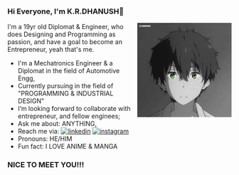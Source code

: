 ### Hi Everyone, I'm K.R.DHANUSH👋 <p><img align="right" src="https://github.com/K-R-DHANUSH/K-R-DHANUSH/blob/main/ByHV.gif" width="42%" height="42%" /></p>

I'm a 19yr old Diplomat & Engineer, who does Designing and Programming as passion, and have a goal to become an Entrepreneur, yeah that's me.
- I'm a Mechatronics Engineer & a Diplomat in the field of Automotive Engg,
- Currently pursuing in the field of "PROGRAMMING & INDUSTRIAL DESIGN"
- I’m looking forward to collaborate with entrepreneur, and fellow enginees;
- Ask me about: ANYTHING,
- Reach me via: [<img src='https://cdn.jsdelivr.net/npm/simple-icons@3.0.1/icons/linkedin.svg' alt='linkedin' height='20'>](https://www.linkedin.com/in/www.linkedin.com/in/dhanush-k-r/)  [<img src='https://cdn.jsdelivr.net/npm/simple-icons@3.0.1/icons/instagram.svg' alt='instagram' height='20'>](https://www.instagram.com/https://www.instagram.com/k.r.dhanush123//)  
- Pronouns: HE/HIM
- Fun fact: I LOVE ANIME & MANGA

### NICE TO MEET YOU!!! 





